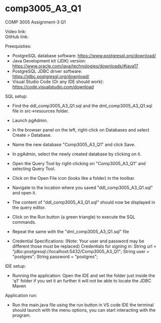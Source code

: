 # comp3005_A3_Q1

COMP 3005 Assignment-3 Q1

Video link:  
GitHub link: 

Preequisties:

- PostgreSQL database software: https://www.postgresql.org/download/
- Java Development kit (JDK) version: https://www.oracle.com/java/technologies/downloads/#java17
- PostgreSQL JDBC driver software: https://jdbc.postgresql.org/download/
- Visual Studio Code (Or any IDE should work): https://code.visualstudio.com/download

SQL setup:
- Find the ddl_comp3005_A3_Q1.sql and the dml_comp3005_A3_Q1.sql file in src->resources folder.
- Launch pgAdmin.
- In the browser panel on the left, right-click on Databases and select Create > Database.
- Name the new database "Comp3005_A3_Q1" and click Save.
- In pgAdmin, select the newly created database by clicking on it.
- Open the Query Tool by right-clicking on "Comp3005_A3_Q1" and selecting Query Tool.
- Click on the Open File icon (looks like a folder) in the toolbar.
- Navigate to the location where you saved "ddl_comp3005_A3_Q1.sql" and open it.
- The content of "ddl_comp3005_A3_Q1.sql" should now be displayed in the query editor.
- Click on the Run button (a green triangle) to execute the SQL commands.
- Repeat the same with the "dml_comp3005_A3_Q1.sql" file

- Credential Specifications: (Note: Your user and password may be 
				different those must be replaced)
  Credentials for signing in:
        String url = "jdbc:postgresql://localhost:5432/Comp3005_A3_Q1";
        String user = "postgres";
        String password = "postgres";

IDE setup:
- Running the application: Open the IDE and set the folder just inside the 'q1' folder
  if you set it an further it will not be able to locate the JDBC Maven

Application run:
- Run the main.java file using the run button in VS code IDE the terminal should launch
 with the menu options, you can start interacting with the program.




 
